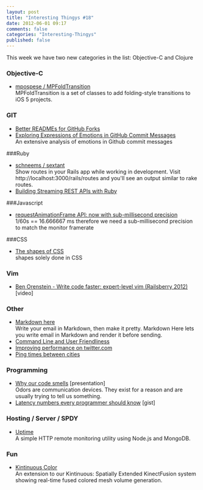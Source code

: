 ```yaml
---
layout: post
title: "Interesting Thingys #18"
date: 2012-06-01 09:17
comments: false
categories: "Interesting-Thingys"
published: false
---
```


This week we have two new categories in the list: Objective-C and Clojure
<!-- More -->

### Objective-C
- [mpospese / MPFoldTransition](https://github.com/mpospese/MPFoldTransition)  
  MPFoldTransition is a set of classes to add folding-style transitions to iOS 5 projects.

### GIT
- [Better READMEs for GitHub Forks](http://adammck.com/2012/05/16/better-readmes-for-github-forks.html)
- [Exploring Expressions of Emotions in GitHub Commit Messages](http://geeksta.net/geeklog/exploring-expressions-emotions-github-commit-messages/)  
  An extensive analysis of emotions in Github commit messages

###Ruby
- [schneems / sextant](https://github.com/schneems/sextant)  
  Show routes in your Rails app while working in development. Visit http://localhost:3000/rails/routes and you'll see an output similar to rake routes.
- [Building Streaming REST APIs with Ruby](http://intridea.com/blog/2012/5/24/building-streaming-rest-apis-with-ruby)  
  
###Javascript
- [requestAnimationFrame API: now with sub-millisecond precision](http://updates.html5rocks.com/2012/05/requestAnimationFrame-API-now-with-sub-millisecond-precision)  
  1/60s == 16.666667 ms therefore we need a sub-millisecond precision to match the monitor framerate

###CSS
- [The shapes of CSS](http://css-tricks.com/examples/ShapesOfCSS/)  
  shapes solely done in CSS

### Vim
- [Ben Orenstein - Write code faster: expert-level vim (Railsberry 2012)](http://www.youtube.com/watch?v=SkdrYWhh-8s&list=PL036AC827C6995617&index=15&feature=plpp_video) [video]

### Other
- [Markdown here](https://github.com/adam-p/markdown-here)  
  Write your email in Markdown, then make it pretty. Markdown Here lets you write email in Markdown and render it before sending.
- [Command Line and User Friendliness](http://www.terminally-incoherent.com/blog/2012/05/30/command-line-and-user-friendliness/)
- [Improving performance on twitter.com](http://engineering.twitter.com/2012/05/improving-performance-on-twittercom.html)
- [Ping times between cities](https://wondernetwork.com/pings/)

### Programming
- [Why our code smells](http://opensoul.org/blog/archives/2012/05/23/why-our-code-smells) [presentation]  
  Odors are communication devices. They exist for a reason and are usually trying to tell us something.
- [Latency numbers every programmer should know](https://gist.github.com/2841832) [gist]

### Hosting / Server / SPDY
- [Uptime](http://fzaninotto.github.com/uptime/)  
  A simple HTTP remote monitoring utility using Node.js and MongoDB.

### Fun
- [Kintinuous Color](http://www.youtube.com/watch?v=mqp3bWqxDsc)  
  An extension to our Kintinuous: Spatially Extended KinectFusion system showing real-time fused colored mesh volume generation.
